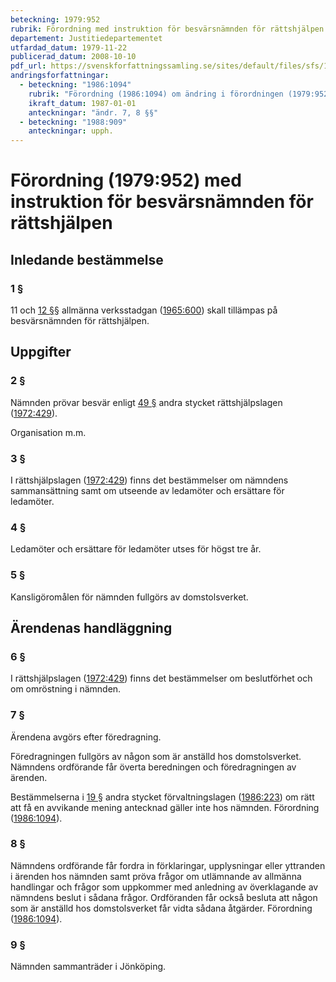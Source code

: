 ```yaml
---
beteckning: 1979:952
rubrik: Förordning med instruktion för besvärsnämnden för rättshjälpen
departement: Justitiedepartementet
utfardad_datum: 1979-11-22
publicerad_datum: 2008-10-10
pdf_url: https://svenskforfattningssamling.se/sites/default/files/sfs/1979-11/SFS1979-952.pdf
andringsforfattningar:
  - beteckning: "1986:1094"
    rubrik: "Förordning (1986:1094) om ändring i förordningen (1979:952) med instruktion för besvärsnämnden för rättshjälpen"
    ikraft_datum: 1987-01-01
    anteckningar: "ändr. 7, 8 §§"
  - beteckning: "1988:909"
    anteckningar: upph.
---
```


# Förordning (1979:952) med instruktion för besvärsnämnden för rättshjälpen

## Inledande bestämmelse

### 1 §

11 och [12 §](#12)§ allmänna verksstadgan ([1965:600](https://selex.se/eli/sfs/1965/600)) skall tillämpas på besvärsnämnden för rättshjälpen.

## Uppgifter

### 2 §

Nämnden prövar besvär enligt [49 §](#49) andra stycket rättshjälpslagen ([1972:429](https://selex.se/eli/sfs/1972/429)).

Organisation m.m.

### 3 §

I rättshjälpslagen ([1972:429](https://selex.se/eli/sfs/1972/429)) finns det bestämmelser om nämndens sammansättning samt om utseende av ledamöter och ersättare för ledamöter.

### 4 §

Ledamöter och ersättare för ledamöter utses för högst tre år.

### 5 §

Kansligöromålen för nämnden fullgörs av domstolsverket.

## Ärendenas handläggning

### 6 §

I rättshjälpslagen ([1972:429](https://selex.se/eli/sfs/1972/429)) finns det bestämmelser om beslutförhet och om omröstning i nämnden.

### 7 §

Ärendena avgörs efter föredragning.

Föredragningen fullgörs av någon som är anställd hos domstolsverket. Nämndens ordförande får överta beredningen och föredragningen av ärenden.

Bestämmelserna i [19 §](#19) andra stycket förvaltningslagen ([1986:223](https://selex.se/eli/sfs/1986/223)) om rätt att få en avvikande mening antecknad gäller inte hos nämnden. Förordning ([1986:1094](https://selex.se/eli/sfs/1986/1094)).

### 8 §

Nämndens ordförande får fordra in förklaringar, upplysningar eller yttranden i ärenden hos nämnden samt pröva frågor om utlämnande av allmänna handlingar och frågor som uppkommer med anledning av överklagande av nämndens beslut i sådana frågor. Ordföranden får också besluta att någon som är anställd hos domstolsverket får vidta sådana åtgärder. Förordning ([1986:1094](https://selex.se/eli/sfs/1986/1094)).

### 9 §

Nämnden sammanträder i Jönköping.